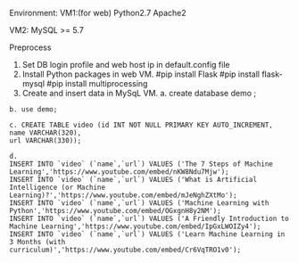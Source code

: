 Environment:
  VM1:(for web)
    Python2.7
    Apache2

  VM2: MySQL >= 5.7

Preprocess
  1. Set DB login profile and web host ip in default.config file 
  2. Install Python packages in web VM.
     #pip install Flask
     #pip install flask-mysql
     #pip install multiprocessing
  3. Create and insert data in MySqL VM.
	a. create database demo ;

	b. use demo;

	c. CREATE TABLE video (id INT NOT NULL PRIMARY KEY AUTO_INCREMENT, 
	name VARCHAR(320),
	url VARCHAR(330));

	d.
	INSERT INTO `video` (`name`,`url`) VALUES ('The 7 Steps of Machine Learning','https://www.youtube.com/embed/nKW8Ndu7Mjw');
	INSERT INTO `video` (`name`,`url`) VALUES ('What is Artificial Intelligence (or Machine Learning)?','https://www.youtube.com/embed/mJeNghZXtMo');
	INSERT INTO `video` (`name`,`url`) VALUES ('Machine Learning with Python','https://www.youtube.com/embed/OGxgnH8y2NM');
	INSERT INTO `video` (`name`,`url`) VALUES ('A Friendly Introduction to Machine Learning','https://www.youtube.com/embed/IpGxLWOIZy4');
	INSERT INTO `video` (`name`,`url`) VALUES ('Learn Machine Learning in 3 Months (with curriculum)','https://www.youtube.com/embed/Cr6VqTRO1v0');

